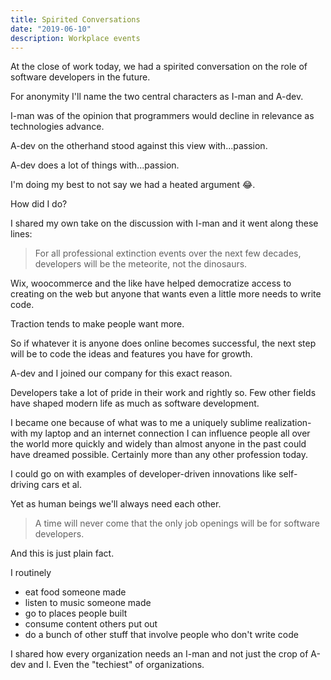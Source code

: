 ```yaml
---
title: Spirited Conversations
date: "2019-06-10"
description: Workplace events 
---
```


At the close of work today, we had a spirited conversation on the role of software developers in the future.

For anonymity I'll name the two central characters as I-man and A-dev.

I-man was of the opinion that programmers would decline in relevance as technologies advance.

A-dev on the otherhand stood against this view with...passion.

A-dev does a lot of things with...passion.

I'm doing my best to not say we had a heated argument 😂.

How did I do?

I shared my own take on the discussion with I-man and it went along these lines:

> For all professional extinction events over the next few decades, developers will be the meteorite, not the dinosaurs.

Wix, woocommerce and the like have helped democratize access to creating on the web but anyone that wants even a little more needs to write code.

Traction tends to make people want more.

So if whatever it is anyone does online becomes successful, the next step will be to code the ideas and features you have for growth.

A-dev and I joined our company for this exact reason.

Developers take a lot of pride in their work and rightly so. Few other fields have shaped modern life as much as software development.

I became one because of what was to me a uniquely sublime realization- with my laptop and an internet connection I can influence people all over the world more quickly and widely than almost anyone in the past could have dreamed possible. Certainly more than any other profession today.

I could go on with examples of developer-driven innovations like self-driving cars et al.

Yet as human beings we'll always need each other.

> A time will never come that the only job openings will be for software developers.

And this is just plain fact.

I routinely

- eat food someone made
- listen to music someone made
- go to places people built
- consume content others put out
- do a bunch of other stuff that involve people who don't write code

I shared how every organization needs an I-man and not just the crop of A-dev and I. Even the "techiest" of organizations.
